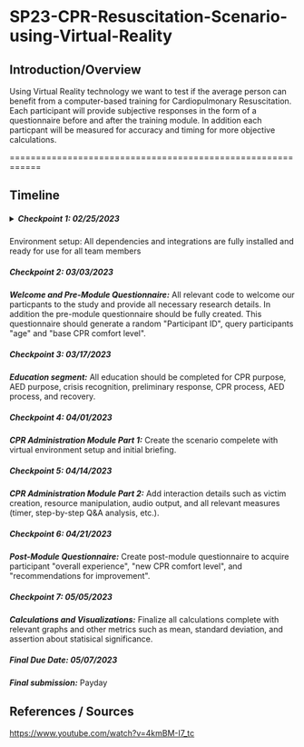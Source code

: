 # SP23-CPR-Resuscitation-Scenario-using-Virtual-Reality

## Introduction/Overview
Using Virtual Reality technology we want to test if the average person can benefit from a computer-based training for Cardiopulmonary Resuscitation. Each participant will provide subjective responses in the form of a questionnaire before and after the training module. In addition each particpant will be measured for accuracy and timing for more objective calculations.

============================================================
## Timeline
##### <details><summary>Checkpoint 1: 02/25/2023</summary>
  <p>
Environment setup:
All dependencies and integrations are fully installed and ready for use for all team members
  </p>
</details>

##### Checkpoint 2: 03/03/2023
***Welcome and Pre-Module Questionnaire:***
All relevant code to welcome our particpants to the study and provide all necessary research details. In addition the pre-module questionnaire should be fully created. This questionnaire should generate a random "Participant ID", query participants "age" and "base CPR comfort level".

##### Checkpoint 3: 03/17/2023
***Education segment:***
All education should be completed for CPR purpose, AED purpose, crisis recognition, preliminary response, CPR process, AED process, and recovery.

##### Checkpoint 4: 04/01/2023
***CPR Administration Module Part 1:***
Create the scenario compelete with virtual environment setup and initial briefing.

##### Checkpoint 5: 04/14/2023
***CPR Administration Module Part 2:***
Add interaction details such as victim creation, resource manipulation, audio output, and all relevant measures (timer, step-by-step Q&A analysis, etc.).

##### Checkpoint 6: 04/21/2023
***Post-Module Questionnaire:***
Create post-module questionnaire to acquire participant "overall experience", "new CPR comfort level", and "recommendations for improvement".

##### Checkpoint 7: 05/05/2023
***Calculations and Visualizations:***
Finalize all calculations complete with relevant graphs and other metrics such as mean, standard deviation, and assertion about statisical significance.

##### Final Due Date: 05/07/2023
***Final submission:***
Payday

## References / Sources
https://www.youtube.com/watch?v=4kmBM-I7_tc

